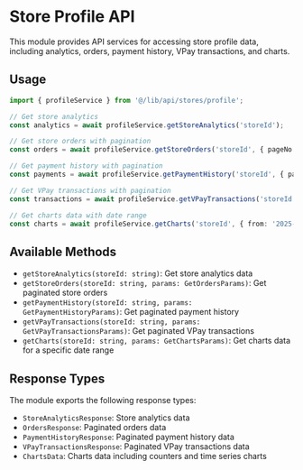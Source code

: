 # Store Profile API

This module provides API services for accessing store profile data, including analytics, orders, payment history, VPay transactions, and charts.

## Usage

```typescript
import { profileService } from '@/lib/api/stores/profile';

// Get store analytics
const analytics = await profileService.getStoreAnalytics('storeId');

// Get store orders with pagination
const orders = await profileService.getStoreOrders('storeId', { pageNo: 1, limit: 10 });

// Get payment history with pagination
const payments = await profileService.getPaymentHistory('storeId', { pageNo: 1, limit: 10 });

// Get VPay transactions with pagination
const transactions = await profileService.getVPayTransactions('storeId', { pageNo: 1, limit: 10 });

// Get charts data with date range
const charts = await profileService.getCharts('storeId', { from: '2025-01-01', to: '2025-01-02' });
```

## Available Methods

- `getStoreAnalytics(storeId: string)`: Get store analytics data
- `getStoreOrders(storeId: string, params: GetOrdersParams)`: Get paginated store orders
- `getPaymentHistory(storeId: string, params: GetPaymentHistoryParams)`: Get paginated payment history
- `getVPayTransactions(storeId: string, params: GetVPayTransactionsParams)`: Get paginated VPay transactions
- `getCharts(storeId: string, params: GetChartsParams)`: Get charts data for a specific date range

## Response Types

The module exports the following response types:

- `StoreAnalyticsResponse`: Store analytics data
- `OrdersResponse`: Paginated orders data
- `PaymentHistoryResponse`: Paginated payment history data
- `VPayTransactionsResponse`: Paginated VPay transactions data
- `ChartsData`: Charts data including counters and time series charts 